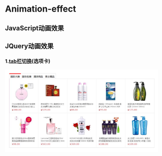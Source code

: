 # Animation-effect

## JavaScript动画效果



## JQuery动画效果

### 1.[tab栏切换](tab栏切换)(选项卡)

![2019-04-03_181448](JQuery/images/2019-04-03_181448.png)
